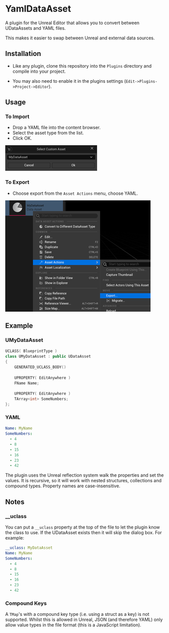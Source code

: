 # YamlDataAsset

A plugin for the Unreal Editor that allows you to convert between UDataAssets and YAML files.

This makes it easier to swap between Unreal and external data sources.

## Installation

* Like any plugin, clone this repository into the `Plugins` directory and compile into your project.

* You may also need to enable it in the plugins settings (`Edit->Plugins->Project->Editor`).

 
## Usage

### To Import

* Drop a YAML file into the content browser.
* Select the asset type from the list.
* Click OK.

![Select Asset](./Docs/SelectAsset.png)

### To Export

* Choose export from the `Asset Actions` menu, choose YAML.

![Export Asset](./Docs/Export.png)


## Example

### UMyDataAsset

```c++
UCLASS( BlueprintType )
class UMyDataAsset : public UDataAsset
{
	GENERATED_UCLASS_BODY()

	UPROPERTY( EditAnywhere )
	FName Name;

	UPROPERTY( EditAnywhere )
	TArray<int> SomeNumbers;
};
```

### YAML

```yaml
Name: MyName
SomeNumbers:
  - 4
  - 8
  - 15
  - 16
  - 23
  - 42
```

The plugin uses the Unreal reflection system walk the properties and set the values. It is recursive, so it will work with nested structures, collections and compound types. Property names are case-insensitive.

## Notes

### __uclass

You can put a `__uclass` property at the top of the file to let the plugin know the class to use. If the UDataAsset exists then it will skip the dialog box. For example:

```yaml
__uclass: MyDataAsset
Name: MyName
SomeNumbers:
  - 4
  - 8
  - 15
  - 16
  - 23
  - 42
```

### Compound Keys

A `TMap`'s with a compound key type (i.e. using a struct as a key) is not supported. Whilst this is allowed in Unreal, JSON (and therefore YAML) only allow value types in the file format (this is a JavaScript limitation).
